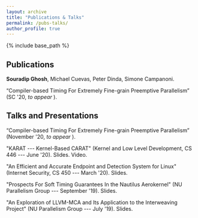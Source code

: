 ```yaml
---
layout: archive
title: "Publications & Talks"
permalink: /pubs-talks/
author_profile: true
---
```


{% include base_path %}

## Publications

**Souradip Ghosh**, Michael Cuevas, Peter Dinda, Simone Campanoni.

“Compiler-based Timing For Extremely Fine-grain Preemptive Parallelism”
(SC '20, <em>to appear </em>).

## Talks and Presentations

“Compiler-based Timing For Extremely Fine-grain Preemptive Parallelism”
(November '20, <em>to appear </em>).

"KARAT --- Kernel-Based CARAT" (Kernel and Low Level Development, CS 
446 --- June '20). Slides. Video.

"An Efficient and Accurate Endpoint and Detection System for Linux"
(Internet Security, CS 450 --- March '20). Slides.

"Prospects For Soft Timing Guarantees In the Nautilus Aerokernel" (NU 
Parallelism Group --- September '19). Slides.

"An Exploration of LLVM-MCA and Its Application to the Interweaving 
Project" (NU Parallelism Group --- July '19). Slides.
